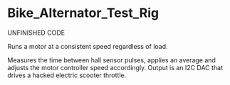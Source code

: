 Bike_Alternator_Test_Rig
========================

UNFINISHED CODE

Runs a motor at a consistent speed regardless of load.

Measures the time between hall sensor pulses, applies an average and adjusts the motor controller speed accordingly.
Output is an I2C DAC that drives a hacked electric scooter throttle.
